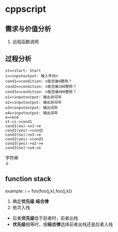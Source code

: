 # cppscript

## 需求与价值分析
1. 远程函数调用
## 过程分析
```flow
st=>start: Start
i=>inputoutput: 输入年份n
cond1=>condition: n能否被4整除？
cond2=>condition: n能否被100整除？
cond3=>condition: n能否被400整除？
o1=>inputoutput: 输出非闰年
o2=>inputoutput: 输出非闰年
o3=>inputoutput: 输出闰年
o4=>inputoutput: 输出闰年
e=>end
st->i->cond1
cond1(no)->o1->e
cond1(yes)->cond2
cond2(no)->o3->e
cond2(yes)->cond3
cond3(yes)->o2->e
cond3(no)->o4->e
```
字符串<br>
↓


## function stack
example: i = foo(foo(j,k),foo(j,k))

1. 确定**优先级** **结合律**
1. 依次入栈
* 后者**优先级**低于前者时，前者出栈
* **优先级**相等时，按**结合律**选择前者出栈还是后者入栈